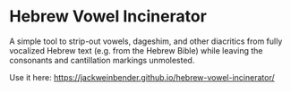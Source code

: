 Hebrew Vowel Incinerator
====================

A simple tool to strip-out vowels, dageshim, and other diacritics from fully vocalized Hebrew text (e.g. from the Hebrew Bible) while leaving the consonants and cantillation markings unmolested.

Use it here:
https://jackweinbender.github.io/hebrew-vowel-incinerator/
